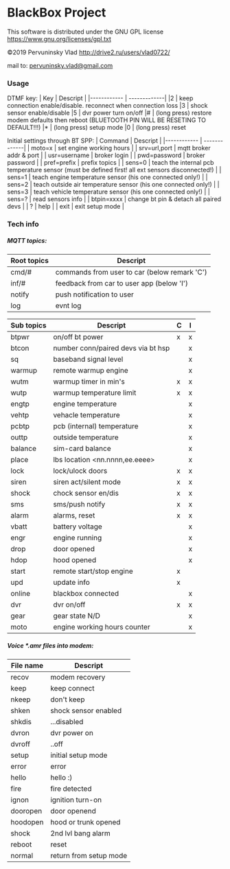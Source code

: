 # BlackBox Project
This software is distributed under the GNU GPL license https://www.gnu.org/licenses/gpl.txt

©2019 Pervuninsky Vlad http://drive2.ru/users/vlad0722/

mail to: pervuninsky.vlad@gmail.com

### Usage 
DTMF key:
|    Key     |          Descript                 |
|------------ | -------------|
 |2 | keep connection enable/disable. reconnect when connection loss
 |3 | shock sensor enable/disable
 |5 | dvr power turn on/off
 |# | (long press) restore modem defaults then reboot (BLUETOOTH PIN WILL BE RESETING TO DEFAULT!!!)
 |* | (long press) setup mode
 |0 | (long press) reset

Initial settings through BT SPP:
| Command | Descript |
|------------ | -------------|
| moto=x       |   set engine working hours |
| srv=url,port |   mqtt broker addr & port |
| usr=username |   broker login |
| pwd=password |   broker password |
| pref=prefix  |   prefix topics |
| sens=0       |   teach the internal pcb temperature sensor (must be defined first! all ext sensors disconnected!) |
| sens=1       |   teach engine temperature sensor (his one connected only!) |
| sens=2       |   teach outside air temperature sensor (his one connected only!) |
| sens=3       |   teach vehicle temperature sensor (his one connected only!) |
| sens=?       |   read sensors info |
| btpin=xxxx   |   change bt pin & detach all paired devs |
| ?            |   help |
| exit         |   exit setup mode |

### Tech info

##### MQTT topics:

|Root topics|Descript|
|------------ | -------------|
| cmd/#  |  commands from user to car (below remark 'C') |
| inf/#  |  feedback from car to user app (below 'I') |
| notify |  push notification to user |
| log    |  evnt log |

|Sub topics|Descript|C|I|
|---|---|---|---|
|btpwr   | on/off bt power                      | x | x |
|btcon   | number conn/paired devs via bt hsp   |   | x |
|sq      | baseband signal level                |   | x |
|warmup  | remote warmup engine                 |   | x |
|wutm    | warmup timer in min's                | x | x |
|wutp    | warmup temperature limit             | x | x |
|engtp   | engine temperature                   |   | x |
|vehtp   | vehacle temperature                  |   | x |
|pcbtp   | pcb (internal) temperature           |   | x |
|outtp   | outside temperature                  |   | x |
|balance | sim-card balance                     |   | x |
|place   | lbs location <nn.nnnn,ee.eeee>       |   | x |
|lock    | lock/ulock doors                     | x | x |
|siren   | siren act/silent mode                | x | x |
|shock   | chock sensor en/dis                  | x | x |
|sms     | sms/push notify                      | x | x |
|alarm   | alarms, reset                        | x | x |
|vbatt   | battery voltage                      |   | x |
|engr    | engine running                       |   | x |
|drop    | door opened                          |   | x |
|hdop    | hood opened                          |   | x |
|start   | remote start/stop engine             | x |   |
|upd     | update info                          | x |   |
|online  | blackbox connected                   |   | x |
|dvr     | dvr on/off                           | x | x |
|gear    | gear state N/D                       |   | x |
|moto    | engine working hours counter         |   | x |

##### Voice *.amr files into modem:

| File name | Descript |
|---|---|
|recov    | modem recovery |
|keep     | keep connect |
|nkeep    | don't keep |
|shken    | shock sensor enabled |
|shkdis   | ...disabled |
|dvron    | dvr power on |
|dvroff   | ..off |
|setup    | initial setup mode |
|error    | error |
|hello    | hello :) |
|fire     | fire detected |
|ignon    | ignition turn-on |
|dooropen | door openend |
|hoodopen | hood or trunk opened |
|shock    | 2nd lvl bang alarm |
|reboot   | reset |
|normal   | return from setup mode |
